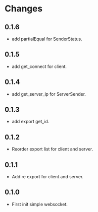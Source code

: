 # Changes

## 0.1.6

* add partialEqual for SenderStatus.

## 0.1.5

* add get_connect for client.

## 0.1.4

* add get_server_ip for ServerSender.

## 0.1.3

* add export get_id.

## 0.1.2

* Reorder export list for client and server.

## 0.1.1

* Add re export for client and server.

## 0.1.0

* First init simple websocket.